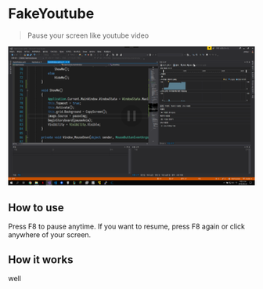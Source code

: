# FakeYoutube

> Pause your screen like youtube video

![image](/img.png)

## How to use

Press F8 to pause anytime.
If you want to resume, press F8 again or click anywhere of your screen.

## How it works

well
